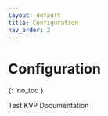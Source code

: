 ```yaml
---
layout: default
title: Configuration
nav_order: 2
---
```


# Configuration
{: .no_toc }


Test KVP Documentation
